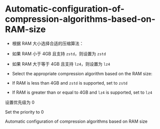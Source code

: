 # Automatic-configuration-of-compression-algorithms-based-on-RAM-size

- 根据 RAM 大小选择合适的压缩算法：

- 如果 RAM 小于 4GB 且支持 `zstd`，则设置为 `zstd`

- 如果 RAM 大于等于 4GB 且支持 `lz4`，则设置为 `lz4`

- Select the appropriate compression algorithm based on the RAM size:

- If RAM is less than 4GB and `zstd` is supported, set to `zstd`

- If RAM is greater than or equal to 4GB and `lz4` is supported, set to `lz4`

设置优先级为 0 

Set the priority to 0 

Automatic configuration of compression algorithms based on RAM size

